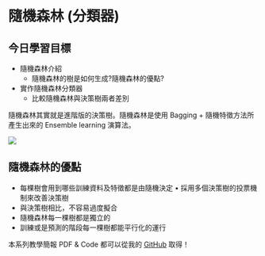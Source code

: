 # 隨機森林 (分類器)


## 今日學習目標
- 隨機森林介紹
    - 隨機森林的樹是如何生成?隨機森林的優點?
- 實作隨機森林分類器
    - 比較隨機森林與決策樹兩者差別

隨機森林其實就是進階版的決策樹。隨機森林是使用 Bagging + 隨機特徵方法所產生出來的 Ensemble learning 演算法。

![](https://i.imgur.com/wvUpi6K.png)

## 隨機森林的優點
- 每棵樹會用到哪些訓練資料及特徵都是由隨機決定 • 採用多個決策樹的投票機制來改善決策樹
- 與決策樹相比，不容易過度擬合
- 隨機森林每一棵樹都是獨立的
- 訓練或是預測的階段每一棵樹都能平行化的運行



本系列教學簡報 PDF & Code 都可以從我的 [GitHub](https://github.com/andy6804tw/2020-12th-ironman) 取得！